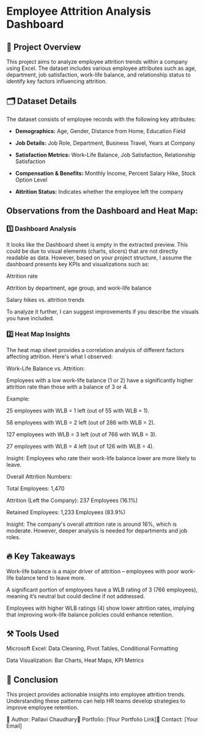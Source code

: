 # Employee Attrition Analysis Dashboard

## 📌 Project Overview

This project aims to analyze employee attrition trends within a company using Excel. The dataset includes various employee attributes such as age, department, job satisfaction, work-life balance, and relationship status to identify key factors influencing attrition.


## 🗂 Dataset Details

 The dataset consists of employee records with the following key attributes:

- **Demographics:** Age, Gender, Distance from Home, Education Field
 
- **Job Details:** Job Role, Department, Business Travel, Years at Company
 
- **Satisfaction Metrics:** Work-Life Balance, Job Satisfaction, Relationship Satisfaction

- **Compensation & Benefits:** Monthly Income, Percent Salary Hike, Stock Option Level

- **Attrition Status:** Indicates whether the employee left the company

## Observations from the Dashboard and Heat Map:

### 1️⃣ Dashboard Analysis
It looks like the Dashboard sheet is empty in the extracted preview. This could be due to visual elements (charts, slicers) that are not directly readable as data. However, based on your project structure, I assume the dashboard presents key KPIs and visualizations such as:

Attrition rate

Attrition by department, age group, and work-life balance

Salary hikes vs. attrition trends

To analyze it further, I can suggest improvements if you describe the visuals you have included.

### 2️⃣ Heat Map Insights
The heat map sheet provides a correlation analysis of different factors affecting attrition. Here's what I observed:

Work-Life Balance vs. Attrition:

Employees with a low work-life balance (1 or 2) have a significantly higher attrition rate than those with a balance of 3 or 4.

Example:

25 employees with WLB = 1 left (out of 55 with WLB = 1).

58 employees with WLB = 2 left (out of 286 with WLB = 2).

127 employees with WLB = 3 left (out of 766 with WLB = 3).

27 employees with WLB = 4 left (out of 126 with WLB = 4).

Insight: Employees who rate their work-life balance lower are more likely to leave.

Overall Attrition Numbers:

Total Employees: 1,470

Attrition (Left the Company): 237 Employees (16.1%)

Retained Employees: 1,233 Employees (83.9%)

Insight: The company's overall attrition rate is around 16%, which is moderate. However, deeper analysis is needed for departments and job roles.

## 🔥 Key Takeaways
Work-life balance is a major driver of attrition – employees with poor work-life balance tend to leave more.

A significant portion of employees have a WLB rating of 3 (766 employees), meaning it’s neutral but could decline if not addressed.

Employees with higher WLB ratings (4) show lower attrition rates, implying that improving work-life balance policies could enhance retention.


## ⚒️ Tools Used

Microsoft Excel: Data Cleaning, Pivot Tables, Conditional Formatting

Data Visualization: Bar Charts, Heat Maps, KPI Metrics

## 🚀 Conclusion

This project provides actionable insights into employee attrition trends. Understanding these patterns can help HR teams develop strategies to improve employee retention.

📌 Author: Pallavi Chaudhary🔗 Portfolio: [Your Portfolio Link]📧 Contact: [Your Email]

